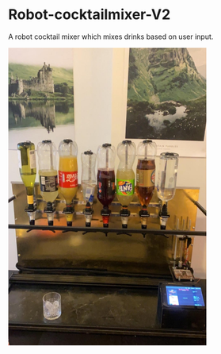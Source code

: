 # Robot-cocktailmixer-V2
A robot cocktail mixer which mixes drinks based on user input.

<img src="https://github.com/MathiasSagbakken/Robot-cocktailmixer-V2/blob/master/robot_image1.jpg" alt="robot_cocktailmixer"
	title="Front view of the robot" width="400" height="600" class="center" />
